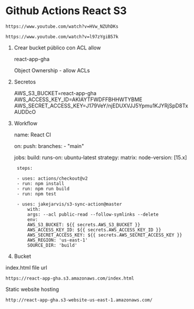# Github Actions React S3

    https://www.youtube.com/watch?v=HVw_NZUhDKs

    https://www.youtube.com/watch?v=l97zYgiB57k


1. Crear bucket público con ACL allow

    react-app-gha

    Object Ownership - allow ACLs

2. Secretos

    AWS_S3_BUCKET=react-app-gha
    AWS_ACCESS_KEY_ID=AKIAYTFWDFFBHHWTYBME
    AWS_SECRET_ACCESS_KEY=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

3. Workflow

    name: React CI

    on:
    push:
        branches:
        - "main"

    jobs:
    build:
        runs-on: ubuntu-latest
        strategy:
        matrix:
            node-version: [15.x]

        steps:

        - uses: actions/checkout@v2
        - run: npm install
        - run: npm run build
        - run: npm test
        
        - uses: jakejarvis/s3-sync-action@master
            with:
            args: --acl public-read --follow-symlinks --delete
            env:
            AWS_S3_BUCKET: ${{ secrets.AWS_S3_BUCKET }}
            AWS_ACCESS_KEY_ID: ${{ secrets.AWS_ACCESS_KEY_ID }}
            AWS_SECRET_ACCESS_KEY: ${{ secrets.AWS_SECRET_ACCESS_KEY }}
            AWS_REGION: 'us-east-1'   
            SOURCE_DIR: 'build'   


4. Bucket

index.html file url

    https://react-app-gha.s3.amazonaws.com/index.html

Static website hosting

    http://react-app-gha.s3-website-us-east-1.amazonaws.com/